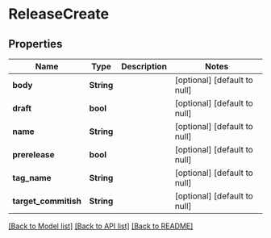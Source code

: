 # ReleaseCreate

## Properties
Name | Type | Description | Notes
------------ | ------------- | ------------- | -------------
**body** | **String** |  | [optional] [default to null]
**draft** | **bool** |  | [optional] [default to null]
**name** | **String** |  | [optional] [default to null]
**prerelease** | **bool** |  | [optional] [default to null]
**tag_name** | **String** |  | [optional] [default to null]
**target_commitish** | **String** |  | [optional] [default to null]

[[Back to Model list]](../README.md#documentation-for-models) [[Back to API list]](../README.md#documentation-for-api-endpoints) [[Back to README]](../README.md)


